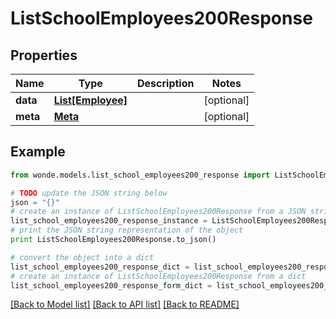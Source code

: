 # ListSchoolEmployees200Response


## Properties
Name | Type | Description | Notes
------------ | ------------- | ------------- | -------------
**data** | [**List[Employee]**](Employee.md) |  | [optional] 
**meta** | [**Meta**](Meta.md) |  | [optional] 

## Example

```python
from wonde.models.list_school_employees200_response import ListSchoolEmployees200Response

# TODO update the JSON string below
json = "{}"
# create an instance of ListSchoolEmployees200Response from a JSON string
list_school_employees200_response_instance = ListSchoolEmployees200Response.from_json(json)
# print the JSON string representation of the object
print ListSchoolEmployees200Response.to_json()

# convert the object into a dict
list_school_employees200_response_dict = list_school_employees200_response_instance.to_dict()
# create an instance of ListSchoolEmployees200Response from a dict
list_school_employees200_response_form_dict = list_school_employees200_response.from_dict(list_school_employees200_response_dict)
```
[[Back to Model list]](../README.md#documentation-for-models) [[Back to API list]](../README.md#documentation-for-api-endpoints) [[Back to README]](../README.md)


